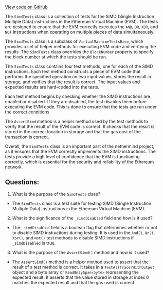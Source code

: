 [View code on GitHub](https://github.com/nethermindeth/nethermind/Nethermind.Evm.Test/SimdTests.cs)

The `SimdTests` class is a collection of tests for the SIMD (Single Instruction Multiple Data) instructions in the Ethereum Virtual Machine (EVM). The tests are designed to ensure that the EVM correctly executes the `AND`, `OR`, `XOR`, and `NOT` instructions when operating on multiple pieces of data simultaneously. 

The `SimdTests` class is a subclass of `VirtualMachineTestsBase`, which provides a set of helper methods for executing EVM code and verifying the results. The `SimdTests` class overrides the `BlockNumber` property to specify the block number at which the tests should be run. 

The `SimdTests` class contains four test methods, one for each of the SIMD instructions. Each test method constructs a piece of EVM code that performs the specified operation on two input values, stores the result in storage, and verifies that the result is correct. The input values and expected results are hard-coded into the tests. 

Each test method begins by checking whether the SIMD instructions are enabled or disabled. If they are disabled, the test disables them before executing the EVM code. This is done to ensure that the tests are run under the correct conditions. 

The `AssertSimd` method is a helper method used by the test methods to verify that the result of the EVM code is correct. It checks that the result is stored in the correct location in storage and that the gas cost of the transaction is correct. 

Overall, the `SimdTests` class is an important part of the nethermind project, as it ensures that the EVM correctly implements the SIMD instructions. The tests provide a high level of confidence that the EVM is functioning correctly, which is essential for the security and reliability of the Ethereum network.
## Questions: 
 1. What is the purpose of the `SimdTests` class?
- The `SimdTests` class is a test suite for testing SIMD (Single Instruction Multiple Data) instructions in the Ethereum Virtual Machine (EVM).

2. What is the significance of the `_simdDisabled` field and how is it used?
- The `_simdDisabled` field is a boolean flag that determines whether or not to disable SIMD instructions during testing. It is used in the `And()`, `Or()`, `Xor()`, and `Not()` test methods to disable SIMD instructions if `_simdDisabled` is true.

3. What is the purpose of the `AssertSimd()` method and how is it used?
- The `AssertSimd()` method is a helper method used to assert that the result of a test method is correct. It takes in a `TestAllTracerWithOutput` object and a byte array or `ReadOnlySpan<byte>` representing the expected result. It asserts that the value stored in storage at index 0 matches the expected result and that the gas used is correct.